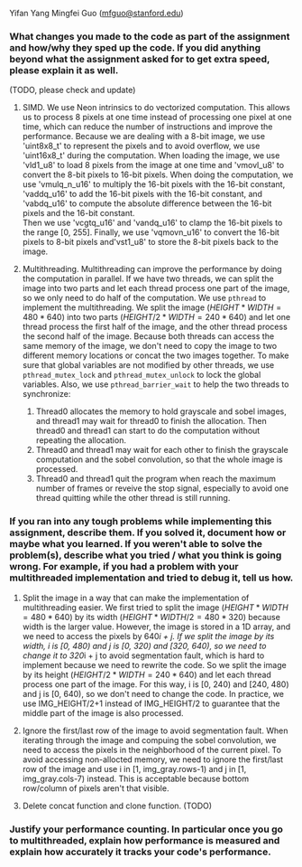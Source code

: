 Yifan Yang
Mingfei Guo (mfguo@stanford.edu)

### What changes you made to the code as part of the assignment and how/why they sped up the code. If you did anything beyond what the assignment asked for to get extra speed, please explain it as well.
(TODO, please check and update)
1. SIMD. We use Neon intrinsics to do vectorized computation.
This allows us to process 8 pixels at one time instead of processing one pixel at one time, which can reduce the number of instructions and improve the performance.
Because we are dealing with a 8-bit image, we use 'uint8x8_t' to represent the pixels and to avoid overflow, we use 'uint16x8_t' during the computation.
When loading the image, we use 'vld1_u8' to load 8 pixels from the image at one time and 'vmovl_u8' to convert the 8-bit pixels to 16-bit pixels.
When doing the computation, we use 'vmulq_n_u16' to multiply the 16-bit pixels with the 16-bit constant, 'vaddq_u16' to add the 16-bit pixels with the 16-bit constant, and 'vabdq_u16' to compute the absolute difference between the 16-bit pixels and the 16-bit constant.    
Then we use 'vcgtq_u16' and 'vandq_u16' to clamp the 16-bit pixels to the range [0, 255].
Finally, we use 'vqmovn_u16' to convert the 16-bit pixels to 8-bit pixels and'vst1_u8' to store the 8-bit pixels back to the image.

2. Multithreading. Multithreading can improve the performance by doing the computation in parallel.
If we have two threads, we can split the image into two parts and let each thread process one part of the image, so we only need to do half of the computation.
We use `pthread` to implement the multithreading.
We split the image ($HEIGHT*WIDTH = 480*640$) into two parts ($HEIGHT/2*WIDTH = 240*640$) and let one thread process the first half of the image, and the other thread process the second half of the image.
Because both threads can access the same memory of the image, we don't need to copy the image to two different memory locations or concat the two images together.
To make sure that global variables are not modified by other threads, we use `pthread_mutex_lock` and `pthread_mutex_unlock` to lock the global variables.
Also, we use `pthread_barrier_wait` to help the two threads to synchronize:
    1) Thread0 allocates the memory to hold grayscale and sobel images, and thread1 may wait for thread0 to finish the allocation. Then thread0 and thread1 can start to do the computation without repeating the allocation.
    2) Thread0 and thread1 may wait for each other to finish the grayscale computation and the sobel convolution, so that the whole image is processed.
    3) Thread0 and thread1 quit the program when reach the maximum number of frames or reveive the stop signal, especially to avoid one thread quitting while the other thread is still running.


### If you ran into any tough problems while implementing this assignment, describe them. If you solved it, document how or maybe what you learned. If you weren't able to solve the problem(s), describe what you tried / what you think is going wrong. For example, if you had a problem with your multithreaded implementation and tried to debug it, tell us how.
1. Split the image in a way that can make the implementation of multithreading easier.
We first tried to split the image ($HEIGHT*WIDTH = 480*640$) by its width ($HEIGHT*WIDTH/2 = 480*320$) because width is the larger value.
However, the image is stored in a 1D array, and we need to access the pixels by 640*i + j.
If we split the image by its width, i is [0, 480) and j is [0, 320) and [320, 640), so we need to change it to 320*i + j to avoid segmentation fault, which is hard to implement because we need to rewrite the code.
So we split the image by its height ($HEIGHT/2*WIDTH = 240*640$) and let each thread process one part of the image.
For this way, i is [0, 240) and [240, 480) and j is [0, 640), so we don't need to change the code.
In practice, we use IMG_HEIGHT/2+1 instead of IMG_HEIGHT/2 to guarantee that the middle part of the image is also processed.

2. Ignore the first/last row of the image to avoid segmentation fault.
When iterating through the image and compuing the sobel convolution, we need to access the pixels in the neighborhood of the current pixel.
To avoid accessing non-allocted memory, we need to ignore the first/last row of the image and use i in [1, img_gray.rows-1) and j in [1, img_gray.cols-7) instead.
This is acceptable because bottom row/column of pixels aren't that visible.

3. Delete concat function and clone function.
(TODO)

### Justify your performance counting. In particular once you go to multithreaded, explain how performance is measured and explain how accurately it tracks your code's performance.